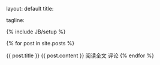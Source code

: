 layout: default title:

tagline:

{% include JB/setup %}

{% for post in site.posts %}

{{ post.title }}
{{ post.content }}
阅读全文 评论
{% endfor %}
